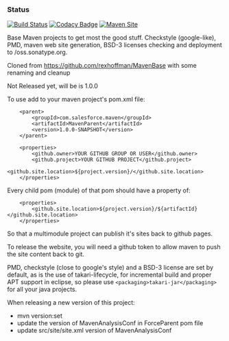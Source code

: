 ### Status ###

[![Build Status](https://travis-ci.org/salesforce/MavenParent.svg?branch=master)](https://travis-ci.org/salesforce/MavenParent)
[![Codacy Badge](https://api.codacy.com/project/badge/Grade/e23ae73e84bc4b76b912afdeb679dc22)](https://www.codacy.com/app/rexhoffman/MavenParent?utm_source=github.com&amp;utm_medium=referral&amp;utm_content=salesforce/MavenParent&amp;utm_campaign=Badge_Grade)
[![Maven Site](https://img.shields.io/badge/MavenSite-1.0.0--SNAPSHOT-green.svg)](https://salesforce.github.com/MavenParent/1.0.0-SNAPSHOT/index.html)

Base Maven projects to get most the good stuff. Checkstyle (google-like), PMD, maven web site generation, BSD-3 licenses checking and deployment to /oss.sonatype.org.

Cloned from https://github.com/rexhoffman/MavenBase with some renaming and cleanup

Not Released yet, will be is 1.0.0

To use add to your maven project's pom.xml file:

```
    <parent>
        <groupId>com.salesforce.maven</groupId>
        <artifactId>MavenParent</artifactId>
        <version>1.0.0-SNAPSHOT</version>
    </parent>
```

```
    <properties>
        <github.owner>YOUR GITHUB GROUP OR USER</github.owner>
        <github.project>YOUR GITHUB PROJECT</github.project>
        <github.site.location>${project.version}/</github.site.location>
    </properties>
```

Every child pom (module) of that pom should have a property of:

```
    <properties>
        <github.site.location>${project.version}/${artifactId}</github.site.location>
    </properties>
```

So that a multimodule project can publish it's sites back to github pages.

To release the website, you will need a github token to allow maven to push the site content back to git.

PMD, checkstyle (close to google's style) and a BSD-3 license are set by default, as is the use of takari-lifecycle,
for incremental build and proper APT support in eclipse, so please use ```<packaging>takari-jar</packaging>``` for all your java projects.


When releasing a new version of this project:

* mvn version:set
* update the version of MavenAnalysisConf in ForceParent pom file
* update src/site/site.xml version of MavenAnalysisConf 

